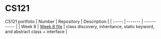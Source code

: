 # CS121
CS121 portfolio
| Number | Repository | Description |
| :----: | ------- | ----------- |
| Week 8 | [Week 8 file]() | class discovery, inheritance, static keyword, and abstract class + interface |

